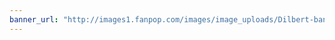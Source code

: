 ```yaml
---
banner_url: "http://images1.fanpop.com/images/image_uploads/Dilbert-banner-dilbert-1067977_800_100.jpg"
---
```

